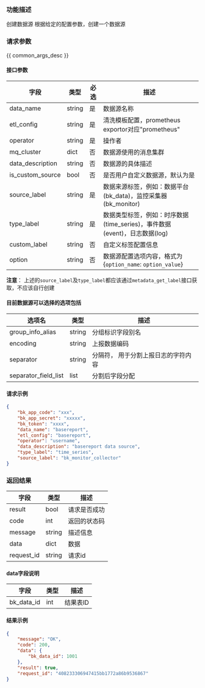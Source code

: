 

### 功能描述

创建数据源
根据给定的配置参数，创建一个数据源

### 请求参数

{{ common_args_desc }}

#### 接口参数

| 字段           | 类型   | 必选 | 描述        |
| -------------- | ------ | ---- | ----------- |
| data_name     | string | 是   | 数据源名称 |
| etl_config | string | 是 |清洗模板配置，prometheus exportor对应"prometheus" |
| operator | string | 是 | 操作者 |
| mq_cluster | dict | 否 | 数据源使用的消息集群 |
| data_description | string | 否 | 数据源的具体描述 |
| is_custom_source | bool | 否 | 是否用户自定义数据源，默认为是 |
| source_label | string | 是 | 数据来源标签，例如：数据平台(bk_data)，监控采集器(bk_monitor) |
| type_label | string | 是 | 数据类型标签，例如：时序数据(time_series)，事件数据(event)，日志数据(log) |
| custom_label | string | 否 | 自定义标签配置信息 |
| option | string | 否 | 数据源配置选项内容，格式为{`option_name`: `option_value`} |

**注意**： 上述的`source_label`及`type_label`都应该通过`metadata_get_label`接口获取，不应该自行创建 

#### 目前数据源可以选择的选项包括

| 选项名 | 类型 | 描述 |
| -------------- | ------ | ----------- |
| group_info_alias | string | 分组标识字段别名 |
| encoding | string | 上报数据编码 |
| separator | string | 分隔符， 用于分割上报日志的字符内容 |
| separator_field_list | list | 分割后字段分配 |

#### 请求示例

```json
{
    "bk_app_code": "xxx",
    "bk_app_secret": "xxxxx",
    "bk_token": "xxxx",
    "data_name": "basereport",
    "etl_config": "basereport",
    "operator": "username",
    "data_description": "basereport data source",
    "type_label": "time_series",
    "source_label": "bk_monitor_collector"
}
```

### 返回结果

| 字段       | 类型   | 描述         |
| ---------- | ------ | ------------ |
| result     | bool   | 请求是否成功 |
| code       | int    | 返回的状态码 |
| message    | string | 描述信息     |
| data       | dict   | 数据         |
| request_id | string | 请求id       |

#### data字段说明

| 字段                | 类型   | 描述     |
| ------------------- | ------ | -------- |
| bk_data_id | int | 结果表ID |

#### 结果示例

```json
{
    "message": "OK",
    "code": 200,
    "data": {
        "bk_data_id": 1001
    },
    "result": true,
    "request_id": "408233306947415bb1772a86b9536867"
}
```
